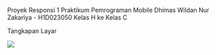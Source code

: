 Proyek Responsi 1 Praktikum Pemrograman Mobile
Dhimas Wildan Nur Zakariya - H1D023050
Kelas H ke Kelas C

Tangkapan Layar

![](TangkapanLayar/TangkapanLayar1.gif)
